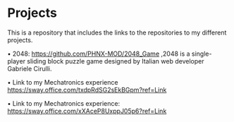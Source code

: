 # Projects
This is a repository that includes the links to the repositories to my different projects.

• 2048: https://github.com/PHNX-MOD/2048_Game  ,2048 is a single-player sliding block puzzle game designed by Italian web developer Gabriele Cirulli. 

•    Link to my Mechatronics experience  https://sway.office.com/txdpRdSG2sEkBGpm?ref=Link  

•    Link to my Mechatronics experience: https://sway.office.com/xXAceP8UxppJ05p6?ref=Link
